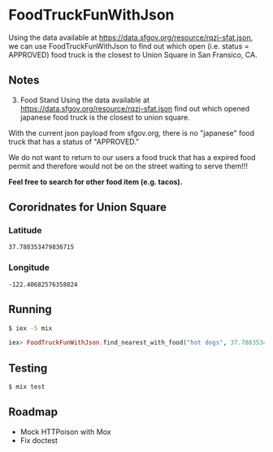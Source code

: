 # FoodTruckFunWithJson

Using the data available at https://data.sfgov.org/resource/rqzj-sfat.json, we can use FoodTruckFunWithJson 
to find out which open (i.e. status = APPROVED) food truck is the closest to Union Square in San Fransico, CA.

## Notes

3. Food Stand
Using the data available at https://data.sfgov.org/resource/rqzj-sfat.json find out which opened japanese food truck is the closest to union square.

With the current json payload from sfgov.org, there is no "japanese" food truck that has a status of "APPROVED." 

We do not want to return to our users a food truck that has a expired food permit and therefore would not be on the street waiting to serve them!!!

**Feel free to search for other food item (e.g. tacos).**


## Cororidnates for Union Square

### Latitude
`37.788353479836715`

### Longitude
`-122.40682576358824`


## Running
```bash
$ iex -S mix
```

```elixir
iex> FoodTruckFunWithJson.find_nearest_with_food("hot dogs", 37.788353479836715, -122.40682576358824)
```

## Testing
```bash
$ mix test
```

## Roadmap

* Mock HTTPoison with Mox
* Fix doctest
